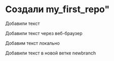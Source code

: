 # Создали my_first_repo" 

Добавили текст

Добавили текст через веб-браузер

Добавим текст локально

Добавили текст в новой ветке newbranch